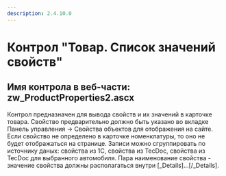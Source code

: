 ```yaml
---
description: 2.4.10.0
---
```


# Контрол "Товар. Список значений свойств"

## Имя контрола в веб-части: zw\_ProductProperties2.ascx

Контрол предназначен для вывода свойств и их значений в карточке товара. Свойство предварительно должно быть указано во вкладке Панель управления -&gt; Свойства объектов для отображения на сайте. Если свойство не определено в карточке номенклатуры, то оно не будет отображаться на странице. Записи можно сгруппировать по источнику даных: свойства из 1С, свойства из TecDoc, свойства из TecDoc для выбранного автомобиля. Пара наименование свойства - значение свойства должны располагаться внутри \[\_Details\]...\[/\_Details\].

